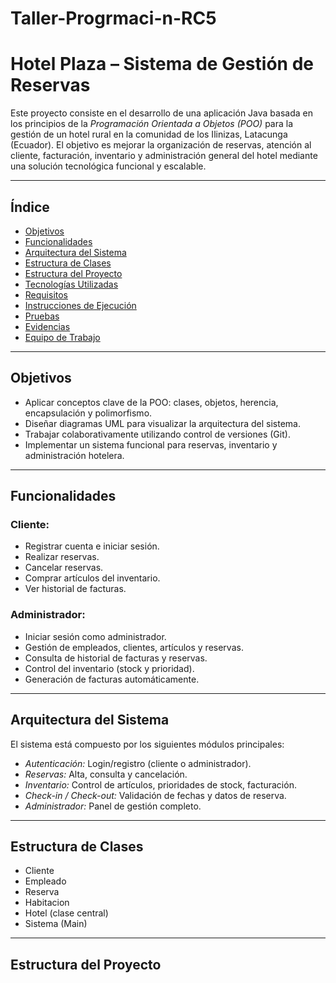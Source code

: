 # Taller-Progrmaci-n-RC5
#  Hotel Plaza – Sistema de Gestión de Reservas

Este proyecto consiste en el desarrollo de una aplicación Java basada en los principios de la *Programación Orientada a Objetos (POO)* para la gestión de un hotel rural en la comunidad de los Ilinizas, Latacunga (Ecuador). El objetivo es mejorar la organización de reservas, atención al cliente, facturación, inventario y administración general del hotel mediante una solución tecnológica funcional y escalable.

---

##  Índice

- [ Objetivos](#-objetivos)
- [ Funcionalidades](#-funcionalidades)
- [ Arquitectura del Sistema](#-arquitectura-del-sistema)
- [ Estructura de Clases](#-estructura-de-clases)
- [ Estructura del Proyecto](#-estructura-del-proyecto)
- [ Tecnologías Utilizadas](#️-tecnologías-utilizadas)
- [ Requisitos](#-requisitos)
- [ Instrucciones de Ejecución](#️-instrucciones-de-ejecución)
- [ Pruebas](#-pruebas)
- [ Evidencias](#-evidencias)
- [ Equipo de Trabajo](#-equipo-de-trabajo)

---

##  Objetivos

- Aplicar conceptos clave de la POO: clases, objetos, herencia, encapsulación y polimorfismo.
- Diseñar diagramas UML para visualizar la arquitectura del sistema.
- Trabajar colaborativamente utilizando control de versiones (Git).
- Implementar un sistema funcional para reservas, inventario y administración hotelera.

---

##  Funcionalidades

### Cliente:
- Registrar cuenta e iniciar sesión.
- Realizar reservas.
- Cancelar reservas.
- Comprar artículos del inventario.
- Ver historial de facturas.

### Administrador:
- Iniciar sesión como administrador.
- Gestión de empleados, clientes, artículos y reservas.
- Consulta de historial de facturas y reservas.
- Control del inventario (stock y prioridad).
- Generación de facturas automáticamente.

---

##  Arquitectura del Sistema

El sistema está compuesto por los siguientes módulos principales:
- *Autenticación:* Login/registro (cliente o administrador).
- *Reservas:* Alta, consulta y cancelación.
- *Inventario:* Control de artículos, prioridades de stock, facturación.
- *Check-in / Check-out:* Validación de fechas y datos de reserva.
- *Administrador:* Panel de gestión completo.

---

##  Estructura de Clases

- Cliente
- Empleado
- Reserva
- Habitacion
- Hotel (clase central)
- Sistema (Main)

---

##  Estructura del Proyecto
